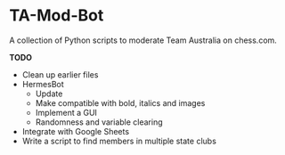 # TA-Mod-Bot
A collection of Python scripts to moderate Team Australia on chess.com.

**TODO**
* Clean up earlier files
* HermesBot
  * Update
  * Make compatible with bold, italics and images
  * Implement a GUI
  * Randomness and variable clearing
* Integrate with Google Sheets
* Write a script to find members in multiple state clubs
